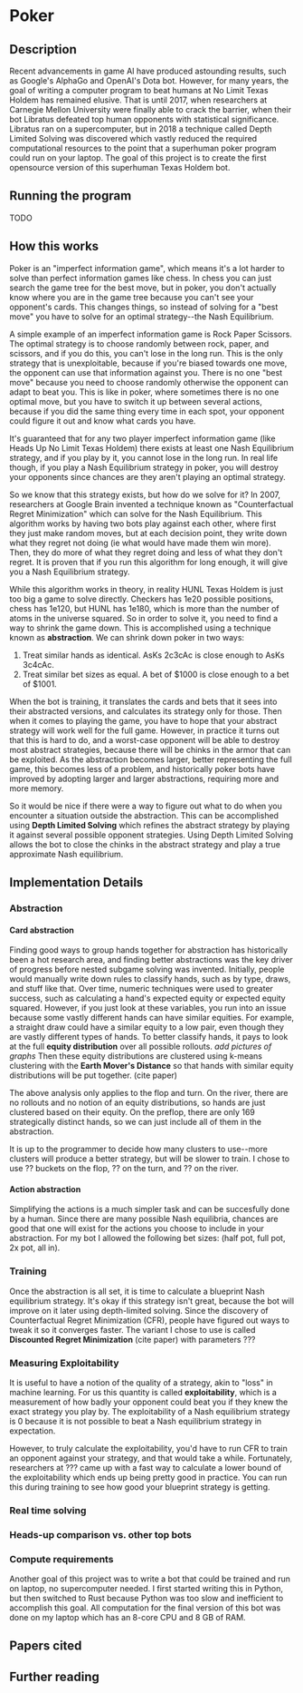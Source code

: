 # Poker

## Description

Recent advancements in game AI have produced astounding results, such as Google's AlphaGo and OpenAI's Dota bot. However, for many years, the goal of writing a computer program to beat humans at No Limit Texas Holdem has remained elusive. That is until 2017, when researchers at Carnegie Mellon University were finally able to crack the barrier, when their bot Libratus defeated top human opponents with statistical significance. Libratus ran on a supercomputer, but in 2018 a technique called Depth Limited Solving was discovered which vastly reduced the required computational resources to the point that a superhuman poker program could run on your laptop. The goal of this project is to create the first opensource version of this superhuman Texas Holdem bot. 

## Running the program
TODO

## How this works

Poker is an "imperfect information game", which means it's a lot harder to solve than perfect information games like chess. In chess you can just search the game tree for the best move, but in poker, you don't actually know where you are in the game tree because you can't see your opponent's cards. This changes things, so instead of solving for a "best move" you have to solve for an optimal strategy--the Nash Equilibrium.

A simple example of an imperfect information game is Rock Paper Scissors. The optimal strategy is to choose randomly between rock, paper, and scissors, and if you do this, you can't lose in the long run. This is the only strategy that is unexploitable, because if you're biased towards one move, the opponent can use that information against you. There is no one "best move" because you need to choose randomly otherwise the opponent can adapt to beat you. This is like in poker, where sometimes there is no one optimal move, but you have to switch it up between several actions, because if you did the same thing every time in each spot, your opponent could figure it out and know what cards you have. 

It's guaranteed that for any two player imperfect information game (like Heads Up No Limit Texas Holdem) there exists at least one Nash Equilibrium strategy, and if you play by it, you cannot lose in the long run. In real life though, if you play a Nash Equilibrium strategy in poker, you will destroy your opponents since chances are they aren't playing an optimal strategy. 

So we know that this strategy exists, but how do we solve for it? In 2007, researchers at Google Brain invented a technique known as "Counterfactual Regret Minimization" which can solve for the Nash Equilibrium. This algorithm works by having two bots play against each other, where first they just make random moves, but at each decision point, they write down what they regret not doing (ie what would have made them win more). Then, they do more of what they regret doing and less of what they don't regret. It is proven that if you run this algorithm for long enough, it will give you a Nash Equilibrium strategy. 

While this algorithm works in theory, in reality HUNL Texas Holdem is just too big a game to solve directly. Checkers has 1e20 possible positions, chess has 1e120, but HUNL has 1e180, which is more than the number of atoms in the universe squared. So in order to solve it, you need to find a way to shrink the game down. This is accomplished using a technique known as **abstraction**. We can shrink down poker in two ways:
1. Treat similar hands as identical. AsKs 2c3cAc is close enough to AsKs 3c4cAc. 
2. Treat similar bet sizes as equal. A bet of $1000 is close enough to a bet of $1001. 

When the bot is training, it translates the cards and bets that it sees into their abstracted versions, and calculates its strategy only for those. Then when it comes to playing the game, you have to hope that your abstract strategy will work well for the full game. However, in practice it turns out that this is hard to do, and a worst-case opponent will be able to destroy most abstract strategies, because there will be chinks in the armor that can be exploited. As the abstraction becomes larger, better representing the full game, this becomes less of a problem, and historically poker bots have improved by adopting larger and larger abstractions, requiring more and more memory. 

So it would be nice if there were a way to figure out what to do when you encounter a situation outside the abstraction. This can be accomplished using **Depth Limited Solving** which refines the abstract strategy by playing it against several possible opponent strategies. Using Depth Limited Solving allows the bot to close the chinks in the abstract strategy and play a true approximate Nash equilibrium. 

## Implementation Details

### Abstraction

#### Card abstraction

Finding good ways to group hands together for abstraction has historically been a hot research area, and finding better abstractions was the key driver of progress before nested subgame solving was invented. Initially, people would manually write down rules to classify hands, such as by type, draws, and stuff like that. Over time, numeric techniques were used to greater success, such as calculating a hand's expected equity or expected equity squared. However, if you just look at these variables, you run into an issue because some vastly different hands can have similar equities. For example, a straight draw could have a similar equity to a low pair, even though they are vastly different types of hands. To better classify hands, it pays to look at the full **equity distribution** over all possible rollouts. *add pictures of graphs* Then these equity distributions are clustered using k-means clustering with the **Earth Mover's Distance** so that hands with similar equity distributions will be put together. (cite paper)

The above analysis only applies to the flop and turn. On the river, there are no rollouts and no notion of an equity distributions, so hands are just clustered based on their equity. On the preflop, there are only 169 strategically distinct hands, so we can just include all of them in the abstraction.

It is up to the programmer to decide how many clusters to use--more clusters will produce a better strategy, but will be slower to train. I chose to use ?? buckets on the flop, ?? on the turn, and ?? on the river. 

#### Action abstraction

Simplifying the actions is a much simpler task and can be succesfully done by a human. Since there are many possible Nash equilibria, chances are good that one will exist for the actions you choose to include in your abstraction. For my bot I allowed the following bet sizes: (half pot, full pot, 2x pot, all in). 

### Training

Once the abstraction is all set, it is time to calculate a blueprint Nash equilibrium strategy. It's okay if this strategy isn't great, because the bot will improve on it later using depth-limited solving. Since the discovery of Counterfactual Regret Minimization (CFR), people have figured out ways to tweak it so it converges faster. The variant I chose to use is called **Discounted Regret Minimization** (cite paper) with parameters ???

### Measuring Exploitability

It is useful to have a notion of the quality of a strategy, akin to "loss" in machine learning. For us this quantity is called **exploitability**, which is a measurement of how badly your opponent could beat you if they knew the exact strategy you play by. The exploitability of a Nash equilibrium strategy is 0 because it is not possible to beat a Nash equilibrium strategy in expectation. 

However, to truly calculate the exploitability, you'd have to run CFR to train an opponent against your strategy, and that would take a while. Fortunately, researchers at ??? came up with a fast way to calculate a lower bound of the exploitability which ends up being pretty good in practice. You can run this during training to see how good your blueprint strategy is getting. 

### Real time solving

### Heads-up comparison vs. other top bots

### Compute requirements

Another goal of this project was to write a bot that could be trained and run on laptop, no supercomputer needed. I first started writing this in Python, but then switched to Rust because Python was too slow and inefficient to accomplish this goal. All computation for the final version of this bot was done on my laptop which has an 8-core CPU and 8 GB of RAM. 

## Papers cited

## Further reading


